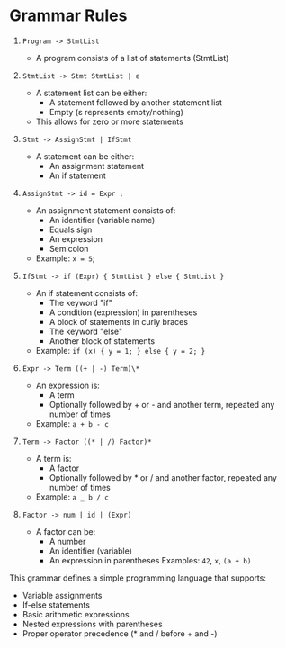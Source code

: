 # Grammar Rules

1. `Program -> StmtList`

   - A program consists of a list of statements (StmtList)

2. `StmtList -> Stmt StmtList | ε`

   - A statement list can be either:
     - A statement followed by another statement list
     - Empty (ε represents empty/nothing)
   - This allows for zero or more statements

3. `Stmt -> AssignStmt | IfStmt`

   - A statement can be either:
     - An assignment statement
     - An if statement

4. `AssignStmt -> id = Expr ;`

   - An assignment statement consists of:
     - An identifier (variable name)
     - Equals sign
     - An expression
     - Semicolon
   - Example: `x = 5`;

5. `IfStmt -> if (Expr) { StmtList } else { StmtList }`

   - An if statement consists of:
     - The keyword "if"
     - A condition (expression) in parentheses
     - A block of statements in curly braces
     - The keyword "else"
     - Another block of statements
   - Example: `if (x) { y = 1; } else { y = 2; }`

6. `Expr -> Term ((+ | -) Term)\*`

   - An expression is:
     - A term
     - Optionally followed by + or - and another term, repeated any number of times
   - Example: `a + b - c`

7. `Term -> Factor ((* | /) Factor)*`

   - A term is:
     - A factor
     - Optionally followed by \* or / and another factor, repeated any number of times
   - Example: `a _ b / c`

8. `Factor -> num | id | (Expr)`

   - A factor can be:
     - A number
     - An identifier (variable)
     - An expression in parentheses
       Examples: `42`, `x`, `(a + b)`

This grammar defines a simple programming language that supports:

- Variable assignments
- If-else statements
- Basic arithmetic expressions
- Nested expressions with parentheses
- Proper operator precedence (\* and / before + and -)
